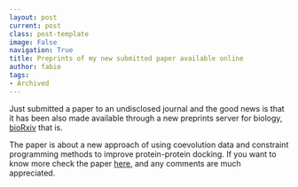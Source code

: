 ```yaml
---
layout: post
current: post
class: post-template
image: False
navigation: True
title: Preprints of my new submitted paper available online
author: fabio
tags:
- Archived
---
```


Just submitted a paper to an undisclosed journal and the good news is that it has been also made available through a new preprints server for biology, [bioRxiv](http://biorxiv.org/) that is.
  
The paper is about a new approach of using coevolution data and constraint programming methods to improve protein-protein docking. If you want to know more check the paper [here](http://biorxiv.org/content/early/2014/02/03/002329), and any comments are much appreciated.